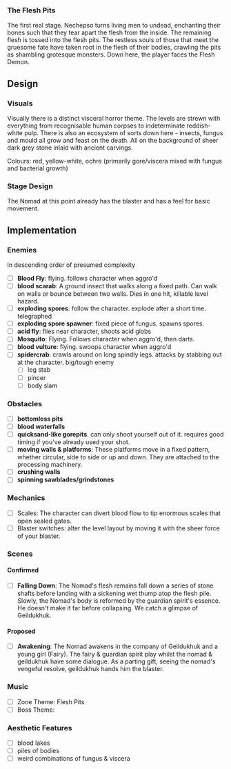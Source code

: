 ### The Flesh Pits
The first real stage. Nechepso turns living men to undead, enchanting their bones such that they tear apart the flesh from the inside. The remaining flesh is tossed into the flesh pits. The restless souls of those that meet the gruesome fate have taken root in the flesh of their bodies, crawling the pits as shambling grotesque monsters. Down here, the player faces the Flesh Demon.

## Design
### Visuals
Visually there is a distinct visceral horror theme. The levels are strewn with everything from recognisable human corpses to indeterminate reddish-white pulp. There is also an ecosystem of sorts down here - insects, fungus and mould all grow and feast on the death. All on the background of sheer dark grey stone inlaid with ancient carvings.

Colours: red, yellow-white, ochre (primarily gore/viscera mixed with fungus and bacterial growth)

### Stage Design
The Nomad at this point already has the blaster and has a feel for basic movement. 

## Implementation
### Enemies
In descending order of presumed complexity
- [ ] **Blood Fly**: flying. follows character when aggro'd
- [ ] **blood scarab**: A ground insect that walks along a fixed path. Can walk on walls or bounce between two walls. Dies in one hit, killable level hazard.
- [ ] **exploding spores**: follow the character. explode after a short time. telegraphed
- [ ] **exploding spore spawner**: fixed piece of fungus. spawns spores.
- [ ] **acid fly**: flies near character, shoots acid globs
- [ ] **Mosquito**: Flying. Follows character when aggro'd, then darts.
- [ ] **blood vulture**: flying. swoops character when aggro'd
- [ ] **spidercrab**: crawls around on long spindly legs. attacks by stabbing out at the character. big/tough enemy
	- [ ] leg stab
	- [ ] pincer
	- [ ] body slam

### Obstacles
- [ ] **bottomless pits**
- [ ] **blood waterfalls**
- [ ] **quicksand-like gorepits**. can only shoot yourself out of it. requires good timing if you've already used your shot.
- [ ] **moving walls & platforms**: These platforms move in a fixed pattern, whether circular, side to side or up and down. They are attached to the processing machinery.
- [ ] **crushing walls**
- [ ] **spinning sawblades/grindstones**

### Mechanics
- [ ] Scales: The character can divert blood flow to tip enormous scales that open sealed gates. 
- [ ] Blaster switches: alter the level layout by moving it with the sheer force of your blaster.

### Scenes
#### Confirmed
- [ ] **Falling Down**: The Nomad's flesh remains fall down a series of stone shafts before landing with a sickening wet thump atop the flesh pile. Slowly, the Nomad's body is reformed by the guardian spirit's essence. He doesn't make it far before collapsing. We catch a glimpse of Geildukhuk.
#### Proposed
- [ ] **Awakening**: The Nomad awakens in the company of Geildukhuk and a young girl (Fairy). The fairy & guardian spirit play whilst the nomad & geildukhuk have some dialogue. As a parting gift, seeing the nomad's vengeful resolve, geildukhuk hands him the blaster.

### Music
- [ ] Zone Theme: Flesh Pits
- [ ] Boss Theme: 

### Aesthetic Features
- [ ] blood lakes
- [ ] piles of bodies
- [ ] weird combinations of fungus & viscera